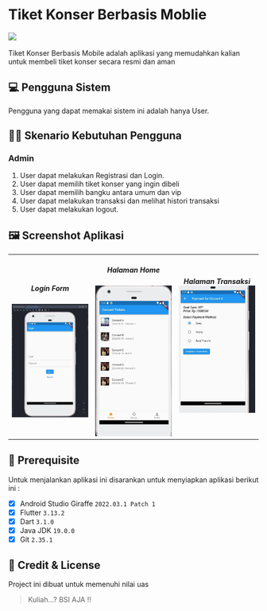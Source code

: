 # Tiket Konser Berbasis Moblie
<img src="assets/img/logo_ubsi.png" width="200px"><br>

Tiket Konser Berbasis Mobile adalah aplikasi yang memudahkan kalian untuk membeli tiket konser secara resmi dan aman

## 💻 Pengguna Sistem
Pengguna yang dapat memakai sistem ini adalah hanya User.

## 👨‍💻 Skenario Kebutuhan Pengguna
### Admin
<ol>
  <li>User dapat melakukan Registrasi dan Login.</li>
  <li>User dapat memilih tiket konser yang ingin dibeli</li>
  <li>User dapat memilih bangku antara umum dan vip</li>
  <li>User dapat melakukan transaksi dan melihat histori transaksi</li>
  <li>User dapat melakukan logout.</li>
</ol>

## 🖼️ Screenshot Aplikasi
<table width="100%">
  <tbody>
    <tr>
      <td width="33%">
        <h5 style="text-align: center">Login Form</h5>
        <img src="assets\img\WhatsApp Image 2024-06-22 at 23.56.53_eddcb482.jpg"><br>
      </td>
      <td width="33%">
        <h5 style="text-align: center">Halaman Home</h5>
        <img src="assets\img\IMG-20240622-WA0036.jpg">
      </td>
      <td width="33%">
        <h5 style="text-align: center">Halaman Transaksi
        <img src="assets\img\IMG-20240622-WA0039.jpg">
      </td>
    </tr>
  </tbody>
</table>

## 📝 Prerequisite
Untuk menjalankan aplikasi ini disarankan untuk menyiapkan aplikasi berikut ini :
  - [x] Android Studio Giraffe <code>2022.03.1 Patch 1</code>
  - [x] Flutter <code>3.13.2</code>
  - [x] Dart <code>3.1.0</code>
  - [x] Java JDK <code>19.0.0</code>
  - [x] Git <code>2.35.1</code>

## 📜 Credit & License
Project ini dibuat untuk memenuhi nilai uas 
<blockquote>Kuliah...? BSI AJA !!</blockquote>